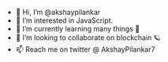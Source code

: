 - 👋 Hi, I’m @akshaypilankar
- 👀 I’m interested in JavaScript.
- 🌱 I’m currently learning many things 🤯
- 💞️ I’m looking to collaborate on blockchain 🪐
- 📫 Reach me on twitter @ AkshayPilankar7
